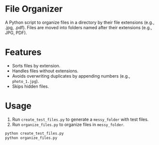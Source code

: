 # File Organizer

A Python script to organize files in a directory by their file extensions (e.g., .jpg, .pdf). Files are moved into folders named after their extensions (e.g., JPG, PDF).

# Features
- Sorts files by extension.
- Handles files without extensions.
- Avoids overwriting duplicates by appending numbers (e.g., `photo_1.jpg`).
- Skips hidden files.

# Usage
1. Run `create_test_files.py` to generate a `messy_folder` with test files.
2. Run `organize_files.py` to organize files in `messy_folder`.

```bash
python create_test_files.py
python organize_files.py